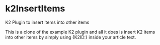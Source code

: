 # k2InsertItems
K2 Plugin to insert items into other items

This is a clone of the example K2 plugin and all it does is insert K2 items into other items by simply using {K2ID:<itemId>} inside your article text.
